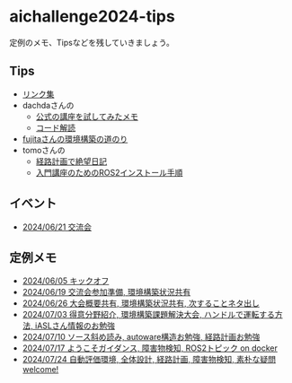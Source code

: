 # aichallenge2024-tips

定例のメモ、Tipsなどを残していきましょう。

## Tips
- [リンク集](Link.md)
- dachdaさんの
  - [公式の講座を試してみたメモ](memo-share/yu/try_course_memo.md)
  - [コード解読](memo-share/yu/read_code.md)
- [fujitaさんの環境構築の道のり](20240703_fujita.md)
- tomoさんの
  - [経路計画で絶望日記](20240724_tomo.md)
  - [入門講座のためのROS2インストール手順](20240729_ros2-for-course.md)

## イベント
- [2024/06/21 交流会](20240621.md)

## 定例メモ
- [2024/06/05 キックオフ](20240605_Kickoff.md)
- [2024/06/19 交流会参加準備, 環境構築状況共有](20240619.md)
- [2024/06/26 大会概要共有, 環境構築状況共有, 次することネタ出し](20240626.md)
- [2024/07/03 得意分野紹介, 環境構築課題解決大会, ハンドルで運転する方法, iASLさん情報のお勉強](20240703.md)
- [2024/07/10 ソース斜め読み, autoware構造お勉強, 経路計画お勉強](20240710.md)
- [2024/07/17 ようこそガイダンス, 障害物検知, ROS2トピック on docker](20240717.md)
- [2024/07/24 自動評価環境, 全体設計, 経路計画, 障害物検知, 素朴な疑問welcome!](20240724.md)
